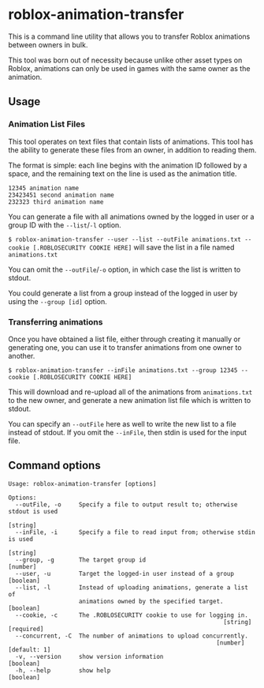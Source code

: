 # roblox-animation-transfer

This is a command line utility that allows you to transfer Roblox animations between owners in bulk.

This tool was born out of necessity because unlike other asset types on Roblox, animations can only be used in games with the same owner as the animation.

## Usage
### Animation List Files
This tool operates on text files that contain lists of animations. This tool has the ability to generate these files from an owner, in addition to reading them.

The format is simple: each line begins with the animation ID followed by a space, and the remaining text on the line is used as the animation title.

```
12345 animation name
23423451 second animation name
232323 third animation name
```

You can generate a file with all animations owned by the logged in user or a group ID with the `--list`/`-l` option.

`$ roblox-animation-transfer --user --list --outFile animations.txt --cookie [.ROBLOSECURITY COOKIE HERE]` will save the list in a file named `animations.txt`

You can omit the `--outFile`/`-o` option, in which case the list is written to stdout.

You could generate a list from a group instead of the logged in user by using the `--group [id]` option.

### Transferring animations

Once you have obtained a list file, either through creating it manually or generating one, you can use it to transfer animations from one owner to another.

`$ roblox-animation-transfer --inFile animations.txt --group 12345 --cookie [.ROBLOSECURITY COOKIE HERE]`

This will download and re-upload all of the animations from `animations.txt` to the new owner, and generate a new animation list file which is written to stdout.

You can specify an `--outFile` here as well to write the new list to a file instead of stdout. If you omit the `--inFile`, then stdin is used for the input file.

## Command options
```
Usage: roblox-animation-transfer [options]

Options:
  --outFile, -o     Specify a file to output result to; otherwise stdout is used
                                                                        [string]
  --inFile, -i      Specify a file to read input from; otherwise stdin is used
                                                                        [string]
  --group, -g       The target group id                                 [number]
  --user, -u        Target the logged-in user instead of a group       [boolean]
  --list, -l        Instead of uploading animations, generate a list of
                    animations owned by the specified target.          [boolean]
  --cookie, -c      The .ROBLOSECURITY cookie to use for logging in.
                                                             [string] [required]
  --concurrent, -C  The number of animations to upload concurrently.
                                                           [number] [default: 1]
  -v, --version     show version information                           [boolean]
  -h, --help        show help                                          [boolean]
```
